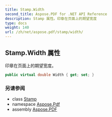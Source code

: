 ```yaml
---
title: Stamp.Width
second_title: Aspose.PDF for .NET API Reference
description: Stamp 属性。印章在页面上的期望宽度
type: docs
weight: 140
url: /zh/net/aspose.pdf/stamp/width/
---
```

## Stamp.Width 属性

印章在页面上的期望宽度。

```csharp
public virtual double Width { get; set; }
```

### 另请参阅

* class [Stamp](../)
* namespace [Aspose.Pdf](../../../aspose.pdf/)
* assembly [Aspose.PDF](../../../)